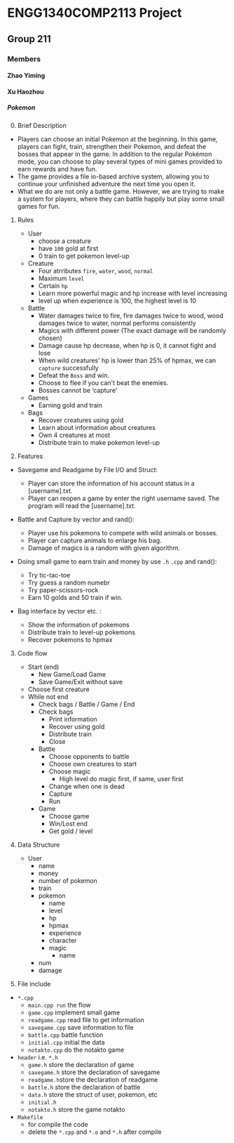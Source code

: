 # ENGG1340COMP2113 Project

## Group 211

### Members
#### Zhao Yiming
#### Xu   Haozhou

##### Pokemon
0. Brief Description

- Players can choose an initial Pokemon at the beginning. In this game, players can fight, train, strengthen their Pokemon, and defeat the bosses that appear in the game. In addition to the regular Pokémon mode, you can choose to play several types of mini games provided to earn rewards and have fun.
- The game provides a file io-based archive system, allowing you to continue your unfinished adventure the next time you open it.
- What we do are not only a battle game. However, we are trying to make a system for players, where they can battle happily but play some small games for fun.

1. Rules

   - User
     - choose a creature
     - have `100` gold at first
     - 0 train to get pokemon level-up
   - Creature
     - Four atrributes `fire`, `water`, `wood`, `normal`
     - Maximum `level`
     - Certain `hp`
     - Learn more powerful magic and hp increase with level increasing
     - level up when experience is 100, the highest level is 10
   - Battle
     - Water damages twice to fire, fire damages twice to wood, wood damages twice to water, normal performs consistently
     - Magics with different power (The exact damage will be randomly chosen)
     - Damage cause hp decrease, when hp is 0, it cannot fight and lose
     - When wild creatures' hp is lower than 25% of hpmax, we can `capture` successfully
     - Defeat the `Boss` and win.
     - Choose to flee if you can't beat the enemies.
	 - Bosses cannot be ‘capture’
   - Games
     - Earning gold and train
   - Bags
     - Recover creatures using gold
     - Learn about information about creatures
     - Own 4 creatures at most
     - Distribute train to make pokemon level-up

2. Features
  - Savegame and Readgame by File I/O and Struct:
    - Player can store the information of his account status in a [username].txt.
    - Player can reopen a game by enter the right username saved. The program will read the [username].txt.
  
  - Battle and Capture by vector and rand():
    - Player use his pokemons to compete with wild animals or bosses.
    - Player can capture animals to enlarge his bag.
    - Damage of magics is a random with given algorithm.
  
  - Doing small game to earn train and money by use `.h` `.cpp` and rand():
    - 	Try tic-tac-toe
    - 	Try guess a random numebr
    - 	Try paper-scissors-rock
    - 	Earn 10 golds and 50 train if win.
  
  - Bag interface by vector etc. :
    - Show the information of pokemons
    - Distribute train to level-up pokemons 		
    - Recover pokemons to hpmax
	

 3. Code flow
    - Start (end)
      - New Game/Load Game
      - Save Game/Exit without save 
    - Choose first creature
    - While not end
      - Check bags / Battle / Game / End
      - Check bags
        - Print information
        - Recover using gold
        - Distribute train
        - Close
      - Battle
        - Choose opponents to battle
        - Choose own creatures to start
        - Choose magic
          - High level do magic first, if same, user first
        - Change when one is dead
        - Capture
        - Run
      - Game
        - Choose game
        - Win/Lost end
        - Get gold / level  


4. Data Structure
   - User
     - name
     - money
     - number of pokemon
     - train
     - pokemon
       - name
       - level
       - hp
       - hpmax
       - experience
       - character
       - magic
         - name
	 - num
	 - damage

5. File include
 - `*.cpp`
   - `main.cpp run` the flow
   - `game.cpp` implement small game
   - `readgame.cpp` read file to get information
   - `savegame.cpp` save information to file
   - `battle.cpp` battle function
   - `initial.cpp` initial the data
   - `notakto.cpp` do the notakto game
 - `header` i.e. `*.h`
   - `game.h` store the declaration of game 	
   - `savegame.h` store the declaration of savegame 
   - `readgame.h`store the declaration of readgame 
   - `battle.h` store the declaration of battle
   - `data.h` store the struct of user, pokemon, etc
   - `initial.h`
   - `notakto.h` store the game notakto
 - `Makefile`
   - for compile the code
   - delete the `*.cpp` and `*.o` and `*.h` after compile 
